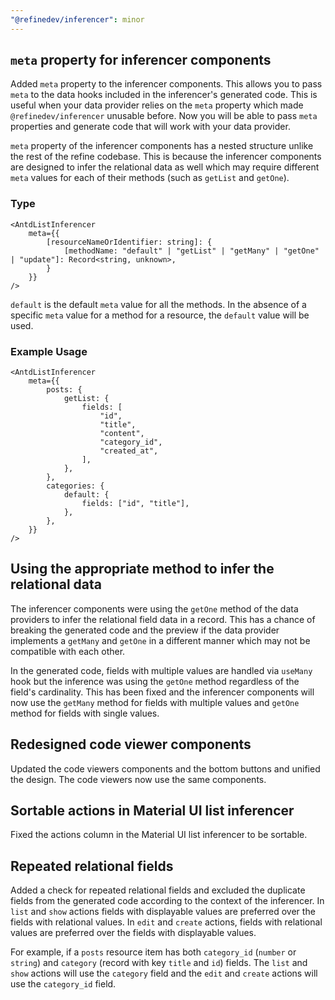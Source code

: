 ```yaml
---
"@refinedev/inferencer": minor
---
```


## `meta` property for inferencer components

Added `meta` property to the inferencer components. This allows you to pass `meta` to the data hooks included in the inferencer's generated code. This is useful when your data provider relies on the `meta` property which made `@refinedev/inferencer` unusable before. Now you will be able to pass `meta` properties and generate code that will work with your data provider.

`meta` property of the inferencer components has a nested structure unlike the rest of the refine codebase. This is because the inferencer components are designed to infer the relational data as well which may require different `meta` values for each of their methods (such as `getList` and `getOne`).

### Type

```tsx
<AntdListInferencer
    meta={{
        [resourceNameOrIdentifier: string]: {
            [methodName: "default" | "getList" | "getMany" | "getOne" | "update"]: Record<string, unknown>,
        }
    }}
/>
```

`default` is the default `meta` value for all the methods. In the absence of a specific `meta` value for a method for a resource, the `default` value will be used.

### Example Usage

```tsx
<AntdListInferencer
    meta={{
        posts: {
            getList: {
                fields: [
                    "id",
                    "title",
                    "content",
                    "category_id",
                    "created_at",
                ],
            },
        },
        categories: {
            default: {
                fields: ["id", "title"],
            },
        },
    }}
/>
```

## Using the appropriate method to infer the relational data

The inferencer components were using the `getOne` method of the data providers to infer the relational field data in a record. This has a chance of breaking the generated code and the preview if the data provider implements a `getMany` and `getOne` in a different manner which may not be compatible with each other. 

In the generated code, fields with multiple values are handled via `useMany` hook but the inference was using the `getOne` method regardless of the field's cardinality. This has been fixed and the inferencer components will now use the `getMany` method for fields with multiple values and `getOne` method for fields with single values.

## Redesigned code viewer components

Updated the code viewers components and the bottom buttons and unified the design. The code viewers now use the same components.

## Sortable actions in Material UI list inferencer

Fixed the actions column in the Material UI list inferencer to be sortable.

## Repeated relational fields

Added a check for repeated relational fields and excluded the duplicate fields from the generated code according to the context of the inferencer. In `list` and `show` actions fields with displayable values are preferred over the fields with relational values. In `edit` and `create` actions, fields with relational values are preferred over the fields with displayable values.

For example, if a `posts` resource item has both `category_id` (`number` or `string`) and `category` (record with key `title` and `id`) fields. The `list` and `show` actions will use the `category` field and the `edit` and `create` actions will use the `category_id` field.